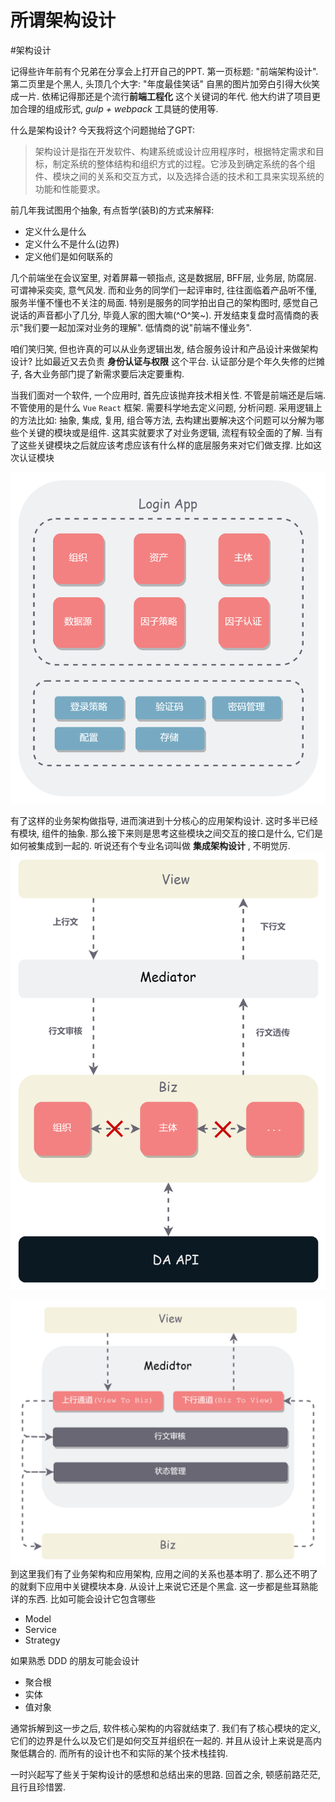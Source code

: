 # 所谓架构设计

#架构设计

记得些许年前有个兄弟在分享会上打开自己的PPT. 第一页标题: "前端架构设计". 第二页里是个黑人, 头顶几个大字: "年度最佳笑话" 自黑的图片加旁白引得大伙笑成一片. 依稀记得那还是个流行**前端工程化** 这个关键词的年代. 他大约讲了项目更加合理的组成形式, *gulp + webpack* 工具链的使用等.

什么是架构设计? 今天我将这个问题抛给了GPT:
>架构设计是指在开发软件、构建系统或设计应用程序时，根据特定需求和目标，制定系统的整体结构和组织方式的过程。它涉及到确定系统的各个组件、模块之间的关系和交互方式，以及选择合适的技术和工具来实现系统的功能和性能要求。

前几年我试图用个抽象, 有点哲学(装B)的方式来解释:
- 定义什么是什么
- 定义什么不是什么(边界)
- 定义他们是如何联系的

几个前端坐在会议室里, 对着屏幕一顿指点, 这是数据层, BFF层, 业务层, 防腐层. 可谓神采奕奕, 意气风发. 而和业务的同学们一起评审时, 往往面临着产品听不懂, 服务半懂不懂也不关注的局面. 特别是服务的同学拍出自己的架构图时, 感觉自己说话的声音都小了几分, 毕竟人家的图大嘛(^O^笑~). 开发结束复盘时高情商的表示"我们要一起加深对业务的理解". 低情商的说"前端不懂业务".

咱们笑归笑, 但也许真的可以从业务逻辑出发, 结合服务设计和产品设计来做架构设计? 比如最近又去负责 **身份认证与权限** 这个平台. 认证部分是个年久失修的烂摊子, 各大业务部门提了新需求要后决定要重构.

当我们面对一个软件, 一个应用时, 首先应该抛弃技术相关性. 不管是前端还是后端. 不管使用的是什么 `Vue` `React` 框架. 需要科学地去定义问题, 分析问题. 采用逻辑上的方法比如: 抽象, 集成, 复用, 组合等方法, 去构建出要解决这个问题可以分解为哪些个关键的模块或是组件. 这其实就要求了对业务逻辑, 流程有较全面的了解. 当有了这些关键模块之后就应该考虑应该有什么样的底层服务来对它们做支撑. 比如这次认证模块

![biz-desing.png](../assets/biz-design.png)

有了这样的业务架构做指导, 进而演进到十分核心的应用架构设计. 这时多半已经有模块, 组件的抽象.  那么接下来则是思考这些模块之间交互的接口是什么, 它们是如何被集成到一起的.  听说还有个专业名词叫做 **集成架构设计** , 不明觉厉.
![biz-layer.png](../assets/biz-layer.png)

![biz-medaitor.png](../assets/biz-medaitor.png)
到这里我们有了业务架构和应用架构, 应用之间的关系也基本明了.  那么还不明了的就剩下应用中关键模块本身. 从设计上来说它还是个黑盒. 这一步都是些耳熟能详的东西. 比如可能会设计它包含哪些
- Model
- Service
- Strategy
 
如果熟悉 DDD 的朋友可能会设计
- 聚合根
- 实体
- 值对象

通常拆解到这一步之后, 软件核心架构的内容就结束了. 我们有了核心模块的定义, 它们的边界是什么以及它们是如何交互并组织在一起的. 并且从设计上来说是高内聚低耦合的. 而所有的设计也不和实际的某个技术栈挂钩.

一时兴起写了些关于架构设计的感想和总结出来的思路. 回首之余, 顿感前路茫茫, 且行且珍惜罢.